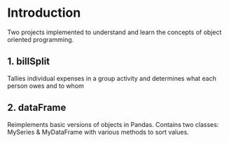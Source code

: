 # Introduction
Two projects implemented to understand and learn the concepts of object oriented programming.


## 1. billSplit
Tallies individual expenses in a group activity and determines what each person owes and to whom

## 2. dataFrame
Reimplements basic versions of objects in Pandas. Contains two classes: MySeries & MyDataFrame with various methods to sort values.

